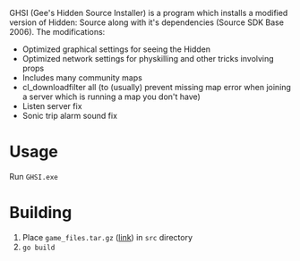 GHSI (Gee's Hidden Source Installer) is a program which installs a modified version of Hidden: Source along with it's dependencies (Source SDK Base 2006).
The modifications:
- Optimized graphical settings for seeing the Hidden
- Optimized network settings for physkilling and other tricks involving props
- Includes many community maps
- cl_downloadfilter all (to (usually) prevent missing map error when joining a server which is running a map you don't have)
- Listen server fix
- Sonic trip alarm sound fix

# Usage
Run `GHSI.exe`

# Building
1. Place `game_files.tar.gz` ([link](https://drive.google.com/file/d/13jZhA-mfTgCHircKzwdE9aM4p89tNB-b/view?usp=sharing)) in `src` directory
2. `go build`
